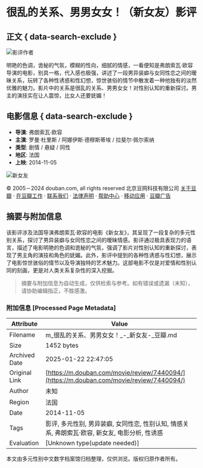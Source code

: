 # 很乱的关系、男男女女！（新女友）影评

## 正文 { data-search-exclude }


![影评作者](https://img3.doubanio.com/icon/u57264381-2.jpg)

明艳的色调，诡秘的气氛，模糊的性向，细腻的情感，一看便知是弗朗索瓦·欧容导演的电影，别具一格，代入感也极强，讲述了一段男异装癖与女同性恋之间的暧昧关系，玩转了各种性诱惑和性幻想，惊世骇俗的情节中散发着一种他独有的淡然优雅的魅力。影片中的关系是很乱的关系、男男女女！对性别认知的重新探讨。男主的演技实在让人震惊，比女人还要妩媚！

## 电影信息 { data-search-exclude }

- **导演**: 弗朗索瓦·欧容
- **主演**: 罗曼·杜里斯 / 阿娜伊斯·德穆斯蒂埃 / 拉斐尔·佩尔索纳
- **类型**: 剧情 / 悬疑 / 同性 
- **地区**: 法国
- **上映**: 2014-11-05

![新女友](https://img9.doubanio.com/view/photo/s_ratio_poster/public/p2199678535.webp)

© 2005－2024 douban.com, all rights reserved 北京豆网科技有限公司 [关于豆瓣](https://www.douban.com/about) · [在豆瓣工作](https://www.douban.com/jobs) · [联系我们](https://www.douban.com/about?topic=contactus) · [法律声明](https://www.douban.com/about/legal) · [帮助中心](https://help.douban.com/?app=movie) · [移动应用](https://www.douban.com/doubanapp/) · [豆瓣广告](https://www.douban.com/partner/)
<!-- tcd_original_link https://m.douban.com/movie/review/7440094/ -->


## 摘要与附加信息

<!-- tcd_abstract -->
该影评涉及法国导演弗朗索瓦·欧容的电影《新女友》，其呈现了一段复杂的多元性别关系，探讨了男异装癖与女同性恋之间的暧昧情感。影评通过极具表现力的语言，描述了电影明艳的色调和诡秘的气氛，强调了影片对性别认知的重新探讨，表现了男主角的演技和角色的妩媚。此外，影评中提到的各种性诱惑与性幻想，展示了电影惊世骇俗的情节以及导演独特的艺术魅力。这部电影不仅是对爱情和性别认同的刻画，更是对人类关系复杂性的深入挖掘。
<!-- tcd_abstract_end -->

> 摘要与附加信息为自动生成，仅供检索与参考。如有错误或遗漏（未知），请协助编辑指正，不胜感激。

### 附加信息 [Processed Page Metadata]

| Attribute       | Value                                  |
|-----------------|----------------------------------------|
| Filename        | m_很乱的关系、男男女女！_-_新女友-_豆瓣.md                             |
| Size            | 1452 bytes                           |
| Archived Date   | 2025-01-22 22:47:05                             |
| Original Link   | [https://m.douban.com/movie/review/7440094/](https://m.douban.com/movie/review/7440094/)                       |
| Author          | 未知                               |
| Region          | 法国                               |
| Date            | 2014-11-05                                 |
| Tags            | 影评, 多元性别, 男异装癖, 女同性恋, 性别认知, 情感关系, 弗朗索瓦·欧容, 新女友, 电影分析, 性诱惑                                 |
| Evaluation            | [Unknown type(update needed)]                                 |
<!-- tcd_table_end -->

本文由多元性别中文数字档案馆归档整理，仅供浏览。版权归原作者所有。
